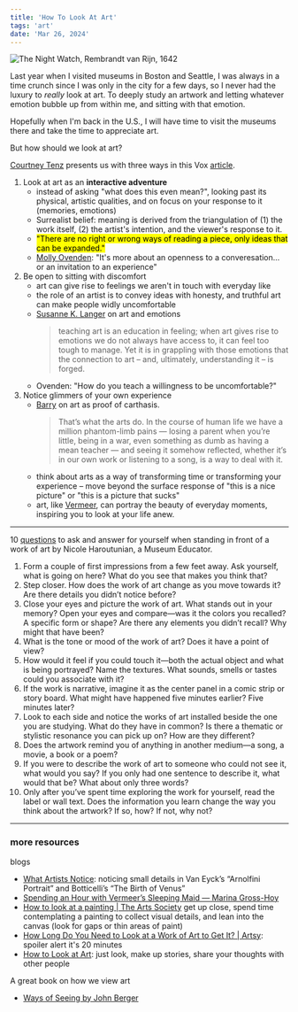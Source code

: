 ```yaml
---
title: 'How To Look At Art'
tags: 'art'
date: 'Mar 26, 2024'
---
```


![The Night Watch, Rembrandt van Rijn, 1642](/images/nightwatch.jpg)

Last year when I visited museums in Boston and Seattle, I was always in a time crunch since I was only in the city for a few days, so I never had the luxury to _really_ look at art. To deeply study an artwork and letting whatever emotion bubble up from within me, and sitting with that emotion.

Hopefully when I'm back in the U.S., I will have time to visit the museums there and take the time to appreciate art.

But how should we look at art?

[Courtney Tenz](https://www.vox.com/authors/courtney-tenz) presents us with three ways in this Vox [article](https://www.vox.com/even-better/24071171/how-to-look-at-art).

1. Look at art as an **interactive adventure**
   - instead of asking "what does this even mean?", looking past its physical, artistic qualities, and on focus on your response to it (memories, emotions)
   - Surrealist belief: meaning is derived from the triangulation of (1) the work itself, (2) the artist's intention, and the viewer's response to it.
   - <mark>"There are no right or wrong ways of reading a piece, only ideas that can be expanded."</mark>
   - [Molly Ovenden](https://mollyovenden.com/): "It's more about an openness to a converesation... or an invitation to an experience"
2. Be open to sitting with discomfort
   - art can give rise to feelings we aren't in touch with everyday like
   - the role of an artist is to convey ideas with honesty, and truthful art can make people widly uncomfortable
   - [Susanne K. Langer](https://doi.org/10.2307/3331349) on art and emotions
     > teaching art is an education in feeling; when art gives rise to emotions we do not always have access to, it can feel too tough to manage. Yet it is in grappling with those emotions that the connection to art – and, ultimately, understanding it – is forged.
   - Ovenden: "How do you teach a willingness to be uncomfortable?"
3. Notice glimmers of your own experience
   - [Barry](https://www.theparisreview.org/blog/2010/12/01/lynda-barry-on-picture-this/) on art as proof of carthasis.
     > That’s what the arts do. In the course of human life we have a million phantom-limb pains — losing a parent when you’re little, being in a war, even something as dumb as having a mean teacher — and seeing it somehow reflected, whether it’s in our own work or listening to a song, is a way to deal with it.
   - think about arts as a way of transforming time or transforming your experience – move beyond the surface response of "this is a nice picture" or "this is a picture that sucks"
   - art, like [Vermeer](https://www.wikiart.org/en/johannes-vermeer), can portray the beauty of everyday moments, inspiring you to look at your life anew.

---

10 [questions](https://the-how-to.tumblr.com/post/29266313362/how-to-spend-time-with-a-work-of-art) to ask and answer for yourself when standing in front of a work of art by Nicole Haroutunian, a Museum Educator.

1. Form a couple of first impressions from a few feet away. Ask yourself, what is going on here? What do you see that makes you think that?
2. Step closer. How does the work of art change as you move towards it? Are there details you didn’t notice before?
3. Close your eyes and picture the work of art. What stands out in your memory? Open your eyes and compare—was it the colors you recalled? A specific form or shape? Are there any elements you didn’t recall? Why might that have been?
4. What is the tone or mood of the work of art? Does it have a point of view?
5. How would it feel if you could touch it—both the actual object and what is being portrayed? Name the textures. What sounds, smells or tastes could you associate with it?
6. If the work is narrative, imagine it as the center panel in a comic strip or story board. What might have happened five minutes earlier? Five minutes later?
7. Look to each side and notice the works of art installed beside the one you are studying. What do they have in common? Is there a thematic or stylistic resonance you can pick up on? How are they different?
8. Does the artwork remind you of anything in another medium—a song, a movie, a book or a poem?
9. If you were to describe the work of art to someone who could not see it, what would you say? If you only had one sentence to describe it, what would that be? What about only three words?
10. Only after you’ve spent time exploring the work for yourself, read the label or wall text. Does the information you learn change the way you think about the artwork? If so, how? If not, why not?

---

### more resources

blogs

- [What Artists Notice](https://stopa.io/post/294): noticing small details in Van Eyck’s “Arnolfini Portrait” and Botticelli’s “The Birth of Venus”
- [Spending an Hour with Vermeer’s Sleeping Maid — Marina Gross-Hoy](https://www.marinagrosshoy.com/blog/sleeping-maid)
- [How to look at a painting | The Arts Society](https://theartssociety.org/arts-news-features/how-look-painting) get up close, spend time contemplating a painting to collect visual details, and lean into the canvas (look for gaps or thin areas of paint)
- [How Long Do You Need to Look at a Work of Art to Get It? | Artsy](https://www.artsy.net/article/artsy-editorial-long-work-art-it): spoiler alert it's 20 minutes
- [How to Look at Art](https://jumpmag.co.uk/look-at-art/): just look, make up stories, share your thoughts with other people

A great book on how we view art

- [Ways of Seeing by John Berger](https://www.ways-of-seeing.com/)
